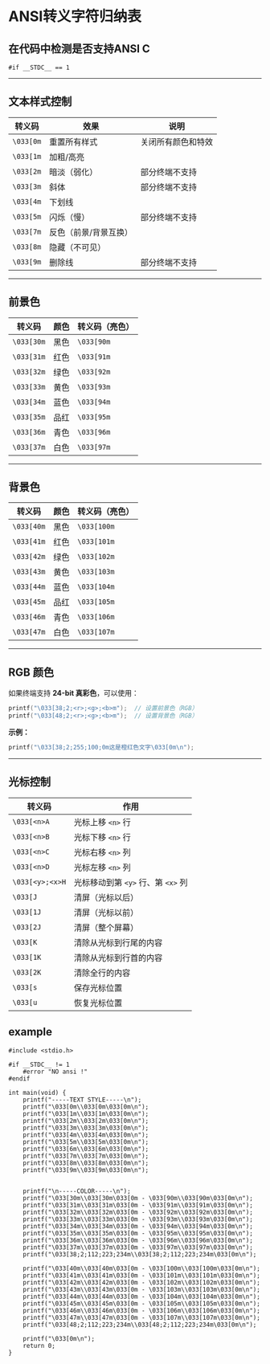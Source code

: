# ANSI转义字符归纳表

## 在代码中检测是否支持ANSI C
`#if __STDC__ == 1`

---

## **文本样式控制**
| 转义码        | 效果               | 说明                     |
|---------------|--------------------|--------------------------|
| `\033[0m`     | 重置所有样式       | 关闭所有颜色和特效       |
| `\033[1m`     | 加粗/高亮          |                          |
| `\033[2m`     | 暗淡（弱化）       | 部分终端不支持           |
| `\033[3m`     | 斜体               | 部分终端不支持           |
| `\033[4m`     | 下划线             |                          |
| `\033[5m`     | 闪烁（慢）         | 部分终端不支持           |
| `\033[7m`     | 反色（前景/背景互换）|                        |
| `\033[8m`     | 隐藏（不可见）     |                          |
| `\033[9m`     | 删除线             | 部分终端不支持           |

---

## **前景色**
| 转义码        | 颜色      | 转义码（亮色） |
|---------------|-----------|----------------|
| `\033[30m`    | 黑色      | `\033[90m`     |
| `\033[31m`    | 红色      | `\033[91m`     |
| `\033[32m`    | 绿色      | `\033[92m`     |
| `\033[33m`    | 黄色      | `\033[93m`     |
| `\033[34m`    | 蓝色      | `\033[94m`     |
| `\033[35m`    | 品红      | `\033[95m`     |
| `\033[36m`    | 青色      | `\033[96m`     |
| `\033[37m`    | 白色      | `\033[97m`     |

---

## **背景色**
| 转义码        | 颜色      | 转义码（亮色） |
|---------------|-----------|----------------|
| `\033[40m`    | 黑色      | `\033[100m`    |
| `\033[41m`    | 红色      | `\033[101m`    |
| `\033[42m`    | 绿色      | `\033[102m`    |
| `\033[43m`    | 黄色      | `\033[103m`    |
| `\033[44m`    | 蓝色      | `\033[104m`    |
| `\033[45m`    | 品红      | `\033[105m`    |
| `\033[46m`    | 青色      | `\033[106m`    |
| `\033[47m`    | 白色      | `\033[107m`    |

---

## **RGB 颜色**
如果终端支持 **24-bit 真彩色**，可以使用：
```c
printf("\033[38;2;<r>;<g>;<b>m");  // 设置前景色（RGB）
printf("\033[48;2;<r>;<g>;<b>m");  // 设置背景色（RGB）
```
**示例：**
```c
printf("\033[38;2;255;100;0m这是橙红色文字\033[0m\n");
```

---

## **光标控制**
| 转义码                  | 作用                     |
|-------------------------|--------------------------|
| `\033[<n>A`             | 光标上移 `<n>` 行        |
| `\033[<n>B`             | 光标下移 `<n>` 行        |
| `\033[<n>C`             | 光标右移 `<n>` 列        |
| `\033[<n>D`             | 光标左移 `<n>` 列        |
| `\033[<y>;<x>H`         | 光标移动到第 `<y>` 行、第 `<x>` 列 |
| `\033[J`                | 清屏（光标以后）         |
| `\033[1J`               | 清屏（光标以前）         |
| `\033[2J`               | 清屏（整个屏幕）         |
| `\033[K`                | 清除从光标到行尾的内容   |
| `\033[1K`               | 清除从光标到行首的内容   |
| `\033[2K`               | 清除全行的内容           |
| `\033[s`                | 保存光标位置             |
| `\033[u`                | 恢复光标位置             |

## **example**
```
#include <stdio.h>

#if __STDC__ != 1
    #error "NO ansi !"
#endif

int main(void) {
    printf("-----TEXT STYLE-----\n");
    printf("\033[0m\\033[0m\033[0m\n");
    printf("\033[1m\\033[1m\033[0m\n");
    printf("\033[2m\\033[2m\033[0m\n");
    printf("\033[3m\\033[3m\033[0m\n");
    printf("\033[4m\\033[4m\033[0m\n");
    printf("\033[5m\\033[5m\033[0m\n");
    printf("\033[6m\\033[6m\033[0m\n");
    printf("\033[7m\\033[7m\033[0m\n");
    printf("\033[8m\\033[8m\033[0m\n");
    printf("\033[9m\\033[9m\033[0m\n");


    printf("\n-----COLOR-----\n");
    printf("\033[30m\\033[30m\033[0m - \033[90m\\033[90m\033[0m\n");
    printf("\033[31m\\033[31m\033[0m - \033[91m\\033[91m\033[0m\n");
    printf("\033[32m\\033[32m\033[0m - \033[92m\\033[92m\033[0m\n");
    printf("\033[33m\\033[33m\033[0m - \033[93m\\033[93m\033[0m\n");
    printf("\033[34m\\033[34m\033[0m - \033[94m\\033[94m\033[0m\n");
    printf("\033[35m\\033[35m\033[0m - \033[95m\\033[95m\033[0m\n");
    printf("\033[36m\\033[36m\033[0m - \033[96m\\033[96m\033[0m\n");
    printf("\033[37m\\033[37m\033[0m - \033[97m\\033[97m\033[0m\n");
    printf("\033[38;2;112;223;234m\\033[38;2;112;223;234m\033[0m\n");

    printf("\033[40m\\033[40m\033[0m - \033[100m\\033[100m\033[0m\n");
    printf("\033[41m\\033[41m\033[0m - \033[101m\\033[101m\033[0m\n");
    printf("\033[42m\\033[42m\033[0m - \033[102m\\033[102m\033[0m\n");
    printf("\033[43m\\033[43m\033[0m - \033[103m\\033[103m\033[0m\n");
    printf("\033[44m\\033[44m\033[0m - \033[104m\\033[104m\033[0m\n");
    printf("\033[45m\\033[45m\033[0m - \033[105m\\033[105m\033[0m\n");
    printf("\033[46m\\033[46m\033[0m - \033[106m\\033[106m\033[0m\n");
    printf("\033[47m\\033[47m\033[0m - \033[107m\\033[107m\033[0m\n");
    printf("\033[48;2;112;223;234m\\033[48;2;112;223;234m\033[0m\n");

    printf("\033[0m\n");
    return 0;
}
```
